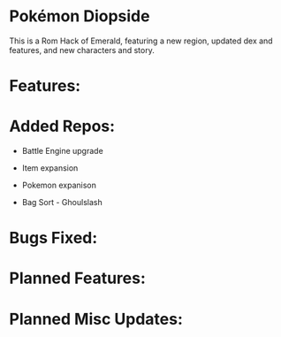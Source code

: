 # Pokémon Diopside

This is a Rom Hack of Emerald, featuring a new region, updated dex and features, and new characters and story.

# Features:

# Added Repos:

* Battle Engine upgrade
* Item expansion
* Pokemon expanison

* Bag Sort - Ghoulslash

# Bugs Fixed:

# Planned Features:

# Planned Misc Updates:
